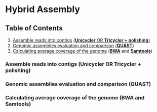 # Hybrid Assembly

## Table of Contents ##

1. [Assemble reads into contigs](#assembly) [(**Unicycler** OR **Tricycler + polishing**)](https://github.com/rrwick/Unicycler) 
2. [Genomic assemblies evaluation and comparison](#quast) [(**QUAST**)](https://github.com/ablab/quast)
3. [Calculating average coverage of the genome](#average_coverage) ([**BWA**](https://github.com/lh3/bwa) and [**Samtools**](https://github.com/samtools/samtools))


<a name = "assembly"></a>
### Assemble reads into contigs (Unicycler OR Tricycler + polishing) ###

<a name = "quast"></a>

### Genomic assemblies evaluation and comparison (QUAST) ###

<a name = "average_coverage"></a>
### Calculating average coverage of the genome (BWA and Samtools) ###
